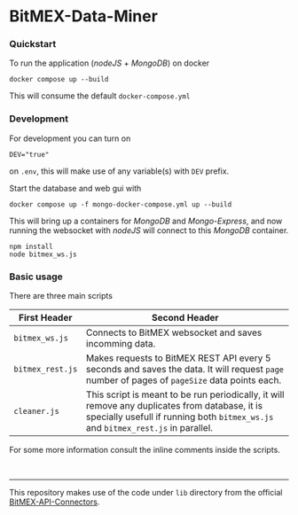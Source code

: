 # BitMEX-Data-Miner

### Quickstart
To run the application (_nodeJS_ + _MongoDB_) on docker
```
docker compose up --build
```
This will consume the default `docker-compose.yml`
&nbsp;
### Development
For development you can turn on
```
DEV="true"
```
on `.env`, this will make use of any variable(s) with `DEV` prefix.

Start the database and web gui with
```
docker compose up -f mongo-docker-compose.yml up --build
```

This will bring up a containers for _MongoDB_ and _Mongo-Express_, and now running the websocket with _nodeJS_ will connect to this _MongoDB_ container.
```
npm install
node bitmex_ws.js
```

### Basic usage
There are three main scripts


| First Header        | Second Header |
| -------------       | ------------- |
| `bitmex_ws.js`      | Connects to BitMEX websocket and saves incomming data.  |
| `bitmex_rest.js`    |  Makes requests to BitMEX REST API every 5 seconds and saves the data. It will request `page` number of pages of `pageSize` data points each.  |
|  `cleaner.js`       |  This script is meant to be run periodically, it will remove any duplicates from database, it is specially usefull if running both `bitmex_ws.js` and `bitmex_rest.js` in parallel.


For some more information consult the inline comments inside the scripts.

&nbsp;
&nbsp;

---
This repository makes use of the code under `lib` directory from the official [BitMEX-API-Connectors](https://github.com/BitMEX/api-connectors/tree/master/official-ws/nodejs).
